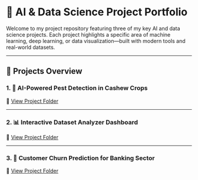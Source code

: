 # 🌾 AI & Data Science Project Portfolio

Welcome to my project repository featuring three of my key AI and data science projects. Each project highlights a specific area of machine learning, deep learning, or data visualization—built with modern tools and real-world datasets.

---

## 📁 Projects Overview

### 1. 🐛 AI-Powered Pest Detection in Cashew Crops

📌 [View Project Folder](./crop_pest.ipybn)

---

### 2. 📊 Interactive Dataset Analyzer Dashboard

📌 [View Project Folder](./interactive-dashboard)

---

### 3. 🏦 Customer Churn Prediction for Banking Sector

📌 [View Project Folder](./churn.ipynb)




